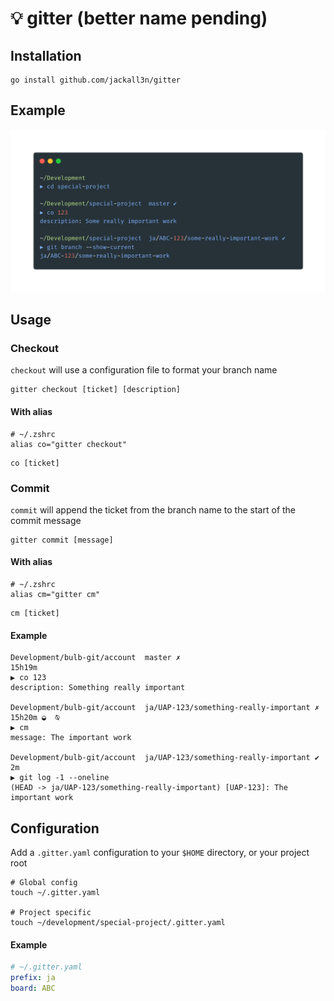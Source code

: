 # 💡 gitter (better name pending)

## Installation

```shell
go install github.com/jackall3n/gitter
```

## Example
![Example](example-1.png)

## Usage

### Checkout

`checkout` will use a configuration file to format your branch name

```shell
gitter checkout [ticket] [description]
```

#### With alias
```shell
# ~/.zshrc
alias co="gitter checkout"
```
```shell
co [ticket]
```

### Commit

`commit` will append the ticket from the branch name to the start of the commit message

```shell
gitter commit [message]
```

#### With alias
```shell
# ~/.zshrc
alias cm="gitter cm"
```
```shell
cm [ticket]
```

#### Example
```shell
Development/bulb-git/account  master ✗                                                                                          15h19m  
▶ co 123                
description: Something really important

Development/bulb-git/account  ja/UAP-123/something-really-important ✗                                                        15h20m ◒  ⍉
▶ cm
message: The important work

Development/bulb-git/account  ja/UAP-123/something-really-important ✔                                                               2m  
▶ git log -1 --oneline
(HEAD -> ja/UAP-123/something-really-important) [UAP-123]: The important work
```


## Configuration

Add a `.gitter.yaml` configuration to your `$HOME` directory, or your project root
```shell
# Global config
touch ~/.gitter.yaml

# Project specific
touch ~/development/special-project/.gitter.yaml
```

#### Example

```yaml
# ~/.gitter.yaml
prefix: ja
board: ABC
```

